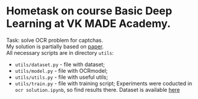 # Hometask on course Basic Deep Learning at VK MADE Academy.
Task: solve OCR problem for captchas.   
My solution is partially based on [paper](https://arxiv.org/pdf/1507.05717.pdf).  
All necessary scripts are in directory ```utils```:
* ```utils/dataset.py``` - file with dataset;  
* ```utils/model.py``` - file with OCRmodel;  
* ```utils/utils.py``` - file with useful utils;
* ```utils/train.py``` - file with training script;
Experiments were coducted in ```ocr solution.ipynb```, so find results there.
Dataset is available [here](https://disk.yandex.ru/d/JQn56xLQ_3QPHw) 
